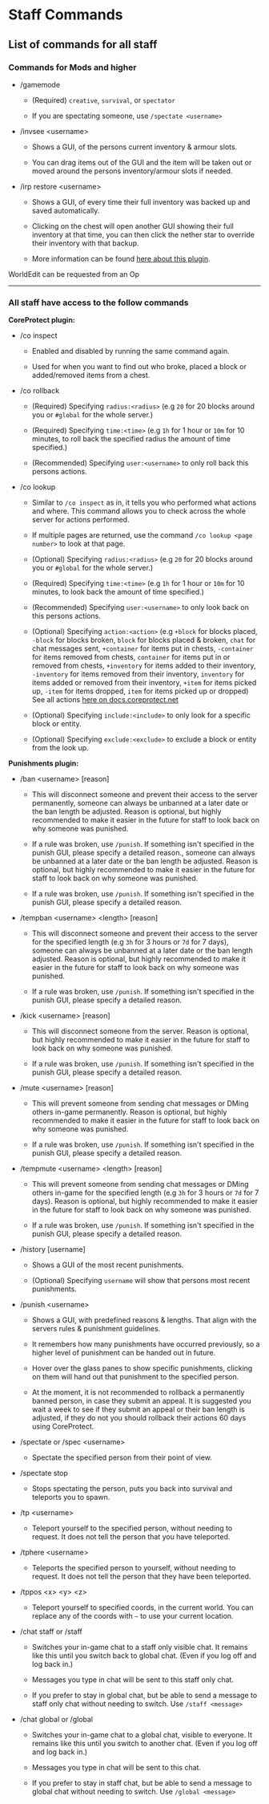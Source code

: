 # Staff Commands

## List of commands for all staff

### Commands for Mods and higher

- /gamemode&#x20;

  - (Required) `creative`, `survival`, or `spectator`

  - If you are spectating someone, use `/spectate <username>`

- /invsee \<username>

  - Shows a GUI, of the persons current inventory & armour slots.

  - You can drag items out of the GUI and the item will be taken out or moved around the persons inventory/armour slots if needed.

- /irp restore \<username>

  - Shows a GUI, of every time their full inventory was backed up and saved automatically.

  - Clicking on the chest will open another GUI showing their full inventory at that time, you can then click the nether star to override their inventory with that backup.

  - More information can be found [here about this plugin](https://www.spigotmc.org/resources/inventory-rollback-plus-1-8-1-21-5.85811/).

WorldEdit can be requested from an Op

---

### All staff have access to the follow commands

**CoreProtect plugin:**

- /co inspect

  - Enabled and disabled by running the same command again.

  - Used for when you want to find out who broke, placed a block or added/removed items from a chest.

- /co rollback

  - (Required) Specifying `radius:<radius>` (e.g `20` for 20 blocks around you or `#global` for the whole server.)

  - (Required) Specifying `time:<time>` (e.g `1h` for 1 hour or `10m` for 10 minutes, to roll back the specified radius the amount of time specified.)

  - (Recommended) Specifying `user:<username>` to only roll back this persons actions.

- /co lookup&#x20;

  - Similar to `/co inspect` as in, it tells you who performed what actions and where. This command allows you to check across the whole server for actions performed.

  - If multiple pages are returned, use the command `/co lookup <page number>` to look at that page.

  - (Optional) Specifying `radius:<radius>` (e.g `20` for 20 blocks around you or `#global` for the whole server.)

  - (Required) Specifying `time:<time>` (e.g `1h` for 1 hour or `10m` for 10 minutes, to look back the amount of time specified.)

  - (Recommended) Specifying `user:<username>` to only look back on this persons actions.

  - (Optional) Specifying `action:<action>` (e.g `+block` for blocks placed, `-block` for blocks broken, `block` for blocks placed & broken, `chat` for chat messages sent, `+container` for items put in chests, `-container` for items removed from chests, `container` for items put in or removed from chests, `+inventory` for items added to their inventory, `-inventory` for items removed from their inventory, `inventory` for items added or removed from their inventory, `+item` for items picked up, `-item` for items dropped, `item` for items picked up or dropped) See all actions [here on docs.coreprotect.net](https://docs.coreprotect.net/commands/#aaction)

  - (Optional) Specifying `include:<include>` to only look for a specific block or entity.

  - (Optional) Specifying `exclude:<exclude>` to exclude a block or entity from the look up.

**Punishments plugin:**

- /ban \<username> \[reason]

  - This will disconnect someone and prevent their access to the server permanently, someone can always be unbanned at a later date or the ban length be adjusted. Reason is optional, but highly recommended to make it easier in the future for staff to look back on why someone was punished.

  - If a rule was broken, use `/punish`. If something isn't specified in the punish GUI, please specify a detailed reason., someone can always be unbanned at a later date or the ban length be adjusted. Reason is optional, but highly recommended to make it easier in the future for staff to look back on why someone was punished.

  - If a rule was broken, use `/punish`. If something isn't specified in the punish GUI, please specify a detailed reason.

- /tempban \<username> \<length> \[reason]

  - This will disconnect someone and prevent their access to the server for the specified length (e.g `3h` for 3 hours or `7d` for 7 days), someone can always be unbanned at a later date or the ban length adjusted. Reason is optional, but highly recommended to make it easier in the future for staff to look back on why someone was punished.

  - If a rule was broken, use `/punish`. If something isn't specified in the punish GUI, please specify a detailed reason.

- /kick \<username> \[reason]

  - This will disconnect someone from the server. Reason is optional, but highly recommended to make it easier in the future for staff to look back on why someone was punished.

  - If a rule was broken, use `/punish`. If something isn't specified in the punish GUI, please specify a detailed reason.

- /mute \<username> \[reason]

  - This will prevent someone from sending chat messages or DMing others in-game permanently. Reason is optional, but highly recommended to make it easier in the future for staff to look back on why someone was punished.

  - If a rule was broken, use `/punish`. If something isn't specified in the punish GUI, please specify a detailed reason.

- /tempmute \<username> \<length> \[reason]

  - This will prevent someone from sending chat messages or DMing others in-game for the specified length (e.g `3h` for 3 hours or `7d` for 7 days). Reason is optional, but highly recommended to make it easier in the future for staff to look back on why someone was punished.

  - If a rule was broken, use `/punish`. If something isn't specified in the punish GUI, please specify a detailed reason.

- /history \[username]

  - Shows a GUI of the most recent punishments.

  - (Optional) Specifying `username` will show that persons most recent punishments.

- /punish \<username>

  - Shows a GUI, with predefined reasons & lengths. That align with the servers rules & punishment guidelines.

  - It remembers how many punishments have occurred previously, so a higher level of punishment can be handed out in future.&#x20;

  - Hover over the glass panes to show specific punishments, clicking on them will hand out that punishment to the specified person.

  - At the moment, it is not recommended to rollback a permanently banned person, in case they submit an appeal. It is suggested you wait a week to see if they submit an appeal or their ban length is adjusted, if they do not you should rollback their actions 60 days using CoreProtect.



- /spectate or /spec \<username>

  - Spectate the specified person from their point of view.

- /spectate stop

  - Stops spectating the person, puts you back into survival and teleports you to spawn.




- /tp \<username>

  - Teleport yourself to the specified person, without needing to request. It does not tell the person that you have teleported.

- /tphere \<username>

  - Teleports the specified person to yourself, without needing to request. It does not tell the person that they have been teleported.

- /tppos \<x> \<y> \<z>

  - Teleport yourself to specified coords, in the current world. You can replace any of the coords with `~` to use your current location.

- /chat staff or /staff&#x20;

  - Switches your in-game chat to a staff only visible chat. It remains like this until you switch back to global chat. (Even if you log off and log back in.)

  - Messages you type in chat will be sent to this staff only chat.

  - If you prefer to stay in global chat, but be able to send a message to staff only chat without needing to switch. Use `/staff <message>`

- /chat global or /global&#x20;

  - Switches your in-game chat to a global chat, visible to everyone. It remains like this until you switch to another chat. (Even if you log off and log back in.)

  - Messages you type in chat will be sent to this chat.

  - If you prefer to stay in staff chat, but be able to send a message to global chat without needing to switch. Use `/global <message>`
